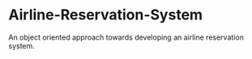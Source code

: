 # Airline-Reservation-System
An object oriented approach towards developing an airline reservation system.
